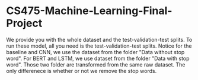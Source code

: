 # CS475-Machine-Learning-Final-Project
We provide you with the whole dataset and the test-validation-test splits. To run these model, all you need is the test-validation-test splits. Notice for the baseline and CNN, we use the dataset from the folder "Data without stop word".  For BERT and LSTM, we use dataset from the folder "Data with stop word". Those two folder are transformed from the same raw dataset. The only differenece is whether or not we remove the stop words.
